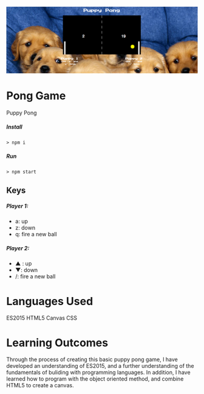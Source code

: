 
![Alt text](puppypongpic.png)
# Pong Game
Puppy Pong

##### Install

`> npm i`

##### Run

`> npm start`

## Keys

##### Player 1:
* a: up
* z: down
* q: fire a new ball

##### Player 2:
* ▲ : up
* ▼: down
* /: fire a new ball

# Languages Used
ES2015
HTML5 Canvas
CSS


# Learning Outcomes

Through the process of creating this basic puppy pong game, I have developed an understanding of ES2015, and a further understanding of the fundamentals of buliding with programming languages. In addition, I have learned how to program with the object oriented method, and combine HTML5 to create a canvas. 

